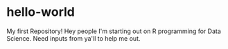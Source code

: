 # hello-world
My first Repository!
Hey people I'm starting out on R programming for Data Science.
Need inputs from ya'll to help me out. 
